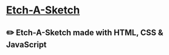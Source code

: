 # [Etch-A-Sketch](https://www.theodinproject.com/paths/foundations/courses/foundations/lessons/etch-a-sketch-project)

## ✏️ Etch-A-Sketch made with HTML, CSS &amp; JavaScript